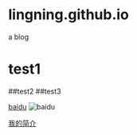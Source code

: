 # lingning.github.io
a blog
# test1
##test2
##test3

[baidu](www.baidu.com)
![baidu](http://www.baidu.com/img/bdlogo.gif "百度logo")

[我的简介](./test.html)
